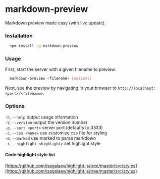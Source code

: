 # markdown-preview 
Markdown preview made easy (with live update).

### Installation

```bash
  npm install -g markdown-preview 
```

### Usage
First, start the server with a given filename to preview.

```bash
  markdown-preview <filename> [options]
```

Next, see the preview by navigating in your browser to `http://localhost:<port>/<filename>`.

### Options

  `-h`, `--help`                   output usage information   
  `-V`, `--version`                output the version number   
  `-p`, `--port <port>`            server port (defaults to 3333)  
  `-c`, `--css <name>`             use customize css file for styling  
  `-m`, `--marked`                 use marked to parse markdown  
  `-i`, `--highlight <highlight>`  set highlight style  


#### Code highlight style list
  [https://github.com/isagalaev/highlight.js/tree/master/src/styles](https://github.com/isagalaev/highlight.js/tree/master/src/styles)
